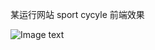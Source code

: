 某运行网站 sport cycyle 前端效果

![Image text](/35577583/cycle/blob/master/docs/%E5%B1%8F%E5%B9%95%E5%BF%AB%E7%85%A7%202019-02-08%2001.00.33.png?raw=true)
